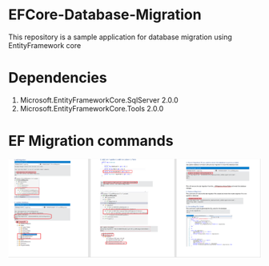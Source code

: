 # EFCore-Database-Migration
This repository is a sample application for database migration using EntityFramework core 
# Dependencies
1. Microsoft.EntityFrameworkCore.SqlServer 2.0.0
2. Microsoft.EntityFrameworkCore.Tools 2.0.0

# EF Migration commands
![alt text](https://github.com/nrawat207/EFCore-Database-Migration/blob/main/docs/EF%20migration%20steps.png)

